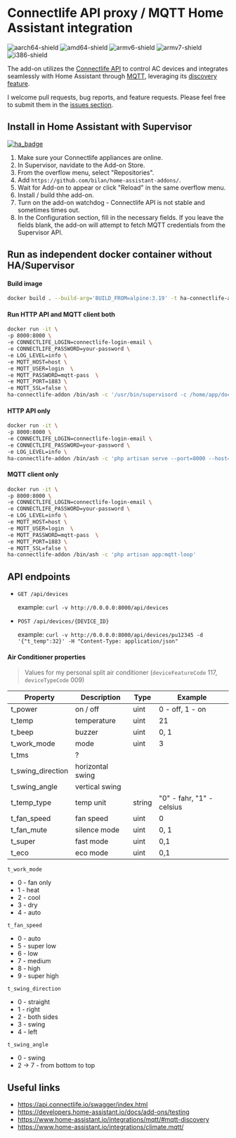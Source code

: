 # Connectlife API proxy / MQTT Home Assistant integration

[aarch64-shield]: https://img.shields.io/badge/aarch64-yes-green.svg
[amd64-shield]: https://img.shields.io/badge/amd64-yes-green.svg
[armv6-shield]: https://img.shields.io/badge/armv6-yes-green.svg
[armv7-shield]: https://img.shields.io/badge/armv7-yes-green.svg
[i386-shield]: https://img.shields.io/badge/i386-yes-green.svg
![aarch64-shield]
![amd64-shield]
![armv6-shield]
![armv7-shield]
![i386-shield]

The add-on utilizes the [Connectlife API](https://api.connectlife.io/swagger/index.html) to control AC devices and 
integrates seamlessly with Home Assistant through
[MQTT](https://www.home-assistant.io/integrations/climate.mqtt/), leveraging its
[discovery feature](https://www.home-assistant.io/integrations/mqtt/#mqtt-discovery).

I welcome pull requests, bug reports, and feature requests. Please feel free to submit them in the
[issues section](https://github.com/Bilan/connectlife-api-connector/issues).

## Install in Home Assistant with Supervisor

[![ha_badge](https://img.shields.io/badge/Home%20Assistant-Add%20On-blue.svg)](https://www.home-assistant.io/)

1. Make sure your Connectlife appliances are online.
2. In Supervisor, navidate to the Add-on Store.
3. From the overflow menu, select "Repositories".
4. Add `https://github.com/bilan/home-assistant-addons/`.
5. Wait for Add-on to appear or click "Reload" in the same overflow menu.
6. Install / build thhe add-on.
7. Turn on the add-on watchdog - Connectlife API is not stable and sometimes times out.
8. In the Configuration section, fill in the necessary fields. If you leave the fields blank,
the add-on will attempt to fetch MQTT credentials from the Supervisor API.

## Run as independent docker container without HA/Supervisor

#### Build image
```bash
docker build . --build-arg='BUILD_FROM=alpine:3.19' -t ha-connectlife-addon
```

#### Run HTTP API and MQTT client both
```bash
docker run -it \
-p 8000:8000 \
-e CONNECTLIFE_LOGIN=connectlife-login-email \
-e CONNECTLIFE_PASSWORD=your-password \
-e LOG_LEVEL=info \
-e MQTT_HOST=host \
-e MQTT_USER=login  \
-e MQTT_PASSWORD=mqtt-pass  \
-e MQTT_PORT=1883 \
-e MQTT_SSL=false \
ha-connectlife-addon /bin/ash -c '/usr/bin/supervisord -c /home/app/docker-files/supervisord.conf'
```

#### HTTP API only
```bash
docker run -it \
-p 8000:8000 \
-e CONNECTLIFE_LOGIN=connectlife-login-email \
-e CONNECTLIFE_PASSWORD=your-password \
-e LOG_LEVEL=info \
ha-connectlife-addon /bin/ash -c 'php artisan serve --port=8000 --host=0.0.0.0'
```

#### MQTT client only
```bash
docker run -it \
-p 8000:8000 \
-e CONNECTLIFE_LOGIN=connectlife-login-email \
-e CONNECTLIFE_PASSWORD=your-password \
-e LOG_LEVEL=info \
-e MQTT_HOST=host \
-e MQTT_USER=login  \
-e MQTT_PASSWORD=mqtt-pass  \
-e MQTT_PORT=1883 \
-e MQTT_SSL=false \
ha-connectlife-addon /bin/ash -c 'php artisan app:mqtt-loop'
```

## API endpoints

- `GET /api/devices` 

    example: `curl -v http://0.0.0.0:8000/api/devices`

- `POST /api/devices/{DEVICE_ID}` 

    example: `curl -v http://0.0.0.0:8000/api/devices/pu12345 -d '{"t_temp":32}' -H "Content-Type: application/json"`

#### Air Conditioner properties

> Values for my personal split air conditioner (`deviceFeatureCode` 117, `deviceTypeCode` 009)

| Property | Description | Type | Example |
|----------|-------------|------|---------|
|   t_power | on / off | uint   | 0 - off, 1 - on |
|   t_temp  |   temperature |   uint|    21  |
|   t_beep  |   buzzer  |   uint |   0, 1    |
|   t_work_mode |  mode | uint | 3 
|   t_tms   | ?
|   t_swing_direction   |   horizontal swing
|   t_swing_angle   |  vertical swing
|   t_temp_type | temp unit |  string  | "0" - fahr, "1" - celsius
|   t_fan_speed | fan speed | uint | 0 |
|   t_fan_mute | silence mode | uint | 0, 1
|   t_super | fast mode | uint | 0,1
|   t_eco   |   eco mode | uint | 0,1


`t_work_mode`
- 0 - fan only
- 1 - heat
- 2 - cool
- 3 - dry
- 4 - auto

`t_fan_speed`
- 0 - auto
- 5 - super low
- 6 - low
- 7 - medium
- 8 - high
- 9 - super high

`t_swing_direction`
- 0 - straight
- 1 - right
- 2 - both sides
- 3 - swing
- 4 - left

`t_swing_angle`
- 0 - swing
- 2 -> 7 - from bottom to top 

## Useful links

-   https://api.connectlife.io/swagger/index.html
-   https://developers.home-assistant.io/docs/add-ons/testing
-   https://www.home-assistant.io/integrations/mqtt/#mqtt-discovery
-   https://www.home-assistant.io/integrations/climate.mqtt/
